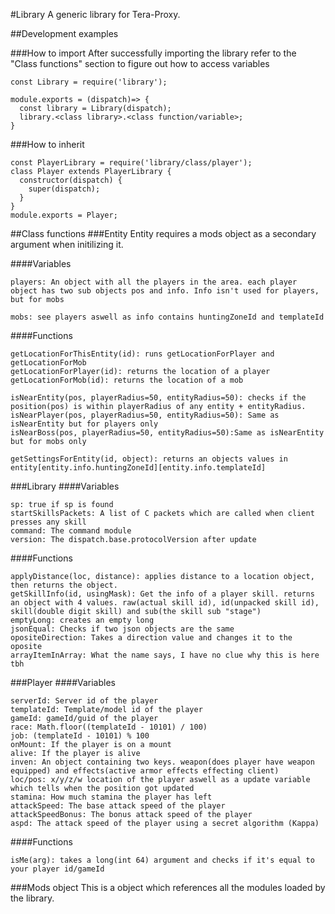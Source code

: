 #Library
A generic library for Tera-Proxy.

##Development examples

###How to import
After successfully importing the library refer to the "Class functions" section to figure out how to access variables
```JS
const Library = require('library');

module.exports = (dispatch)=> {
  const library = Library(dispatch);
  library.<class library>.<class function/variable>;
}
```

###How to inherit
```JS
const PlayerLibrary = require('library/class/player');
class Player extends PlayerLibrary {
  constructor(dispatch) {
    super(dispatch);
  }
}
module.exports = Player;
```

##Class functions
###Entity
Entity requires a mods object as a secondary argument when initilizing it.

####Variables
```JS
players: An object with all the players in the area. each player object has two sub objects pos and info. Info isn't used for players, but for mobs

mobs: see players aswell as info contains huntingZoneId and templateId
```
####Functions
```JS
getLocationForThisEntity(id): runs getLocationForPlayer and getLocationForMob
getLocationForPlayer(id): returns the location of a player
getLocationForMob(id): returns the location of a mob

isNearEntity(pos, playerRadius=50, entityRadius=50): checks if the position(pos) is within playerRadius of any entity + entityRadius.
isNearPlayer(pos, playerRadius=50, entityRadius=50): Same as isNearEntity but for players only
isNearBoss(pos, playerRadius=50, entityRadius=50):Same as isNearEntity but for mobs only

getSettingsForEntity(id, object): returns an objects values in entity[entity.info.huntingZoneId][entity.info.templateId]
```

###Library
####Variables
```JS
sp: true if sp is found
startSkillsPackets: A list of C packets which are called when client presses any skill
command: The command module
version: The dispatch.base.protocolVersion after update
```
####Functions
```JS
applyDistance(loc, distance): applies distance to a location object, then returns the object. 
getSkillInfo(id, usingMask): Get the info of a player skill. returns an object with 4 values. raw(actual skill id), id(unpacked skill id), skill(double digit skill) and sub(the skill sub "stage")
emptyLong: creates an empty long
jsonEqual: Checks if two json objects are the same
opositeDirection: Takes a direction value and changes it to the oposite
arrayItemInArray: What the name says, I have no clue why this is here tbh
```

###Player
####Variables
```JS
serverId: Server id of the player
templateId: Template/model id of the player
gameId: gameId/guid of the player
race: Math.floor((templateId - 10101) / 100)
job: (templateId - 10101) % 100
onMount: If the player is on a mount
alive: If the player is alive
inven: An object containing two keys. weapon(does player have weapon equipped) and effects(active armor effects effecting client)
loc/pos: x/y/z/w location of the player aswell as a update variable which tells when the position got updated
stamina: How much stamina the player has left
attackSpeed: The base attack speed of the player
attackSpeedBonus: The bonus attack speed of the player
aspd: The attack speed of the player using a secret algorithm (Kappa)
```
####Functions
```
isMe(arg): takes a long(int 64) argument and checks if it's equal to your player id/gameId
```

###Mods object
This is a object which references all the modules loaded by the library.
